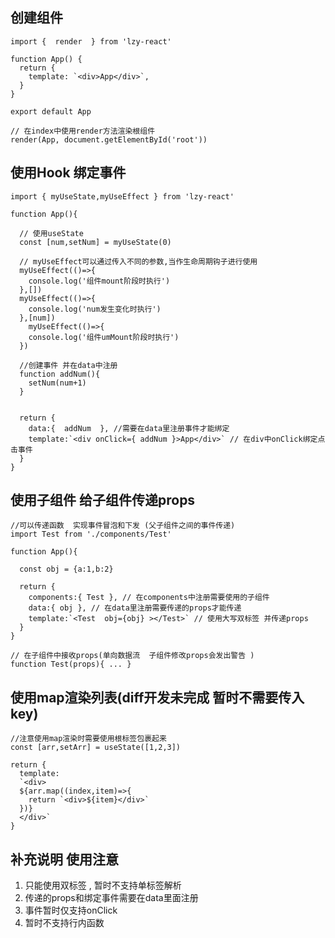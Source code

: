 

##   创建组件
```tsx
import {  render  } from 'lzy-react'

function App() {
  return { 
    template: `<div>App</div>`,
  }
}

export default App

// 在index中使用render方法渲染根组件
render(App, document.getElementById('root'))
```


## 使用Hook  绑定事件 
```tsx
import { myUseState,myUseEffect } from 'lzy-react'

function App(){

  // 使用useState
  const [num,setNum] = myUseState(0)

  // myUseEffect可以通过传入不同的参数,当作生命周期钩子进行使用
  myUseEffect(()=>{
    console.log('组件mount阶段时执行')
  },[])
  myUseEffect(()=>{
    console.log('num发生变化时执行')
  },[num])
    myUseEffect(()=>{
    console.log('组件umMount阶段时执行')
  })

  //创建事件 并在data中注册
  function addNum(){
    setNum(num+1)
  }
  

  return {
    data:{  addNum  }, //需要在data里注册事件才能绑定
    template:`<div onClick={ addNum }>App</div>` // 在div中onClick绑定点击事件
  }
}

```


## 使用子组件   给子组件传递props
```tsx
//可以传递函数  实现事件冒泡和下发 (父子组件之间的事件传递)
import Test from './components/Test'

function App(){

  const obj = {a:1,b:2}

  return {
    components:{ Test }, // 在components中注册需要使用的子组件
    data:{ obj }, // 在data里注册需要传递的props才能传递 
    template:`<Test  obj={obj} ></Test>` // 使用大写双标签 并传递props
  }
}

// 在子组件中接收props(单向数据流  子组件修改props会发出警告 )
function Test(props){ ... }
```


## 使用map渲染列表(diff开发未完成 暂时不需要传入key)
```tsx
//注意使用map渲染时需要使用根标签包裹起来
const [arr,setArr] = useState([1,2,3])

return {
  template:
  `<div>
  ${arr.map((index,item)=>{
    return `<div>${item}</div>`
  })}
  </div>`
}
```


## 补充说明  使用注意
1. 只能使用双标签<tag></tag> , <App></App>  暂时不支持单标签解析
2. 传递的props和绑定事件需要在data里面注册
3. 事件暂时仅支持onClick  
4. 暂时不支持行内函数